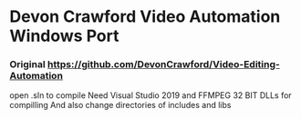 # Devon Crawford Video Automation Windows Port
### Original https://github.com/DevonCrawford/Video-Editing-Automation

 open .sln to compile
 Need  Visual Studio 2019 and FFMPEG 32 BIT DLLs for compilling 
 And also change directories of includes and libs
